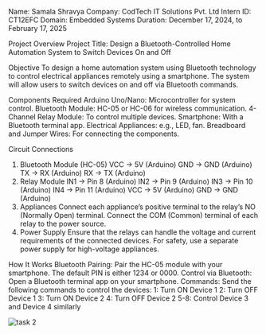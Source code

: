 Name: Samala Shravya
Company: CodTech IT Solutions Pvt. Ltd
Intern ID: CT12EFC
Domain: Embedded Systems
Duration: December 17, 2024, to February 17, 2025

Project Overview
Project Title: Design a Bluetooth-Controlled Home Automation System to Switch Devices On and Off

Objective
To design a home automation system using Bluetooth technology to control electrical appliances remotely using a smartphone. The system will allow users to switch devices on and off via Bluetooth commands.

Components Required
Arduino Uno/Nano: Microcontroller for system control.
Bluetooth Module: HC-05 or HC-06 for wireless communication.
4-Channel Relay Module: To control multiple devices.
Smartphone: With a Bluetooth terminal app.
Electrical Appliances: e.g., LED, fan.
Breadboard and Jumper Wires: For connecting the components.

Circuit Connections
1. Bluetooth Module (HC-05)
VCC → 5V (Arduino)
GND → GND (Arduino)
TX → RX (Arduino)
RX → TX (Arduino)
2. Relay Module
IN1 → Pin 8 (Arduino)
IN2 → Pin 9 (Arduino)
IN3 → Pin 10 (Arduino)
IN4 → Pin 11 (Arduino)
VCC → 5V (Arduino)
GND → GND (Arduino)
3. Appliances
Connect each appliance’s positive terminal to the relay’s NO (Normally Open) terminal.
Connect the COM (Common) terminal of each relay to the power source.
4. Power Supply
Ensure that the relays can handle the voltage and current requirements of the connected devices.
For safety, use a separate power supply for high-voltage appliances.

How It Works
Bluetooth Pairing: Pair the HC-05 module with your smartphone. The default PIN is either 1234 or 0000.
Control via Bluetooth: Open a Bluetooth terminal app on your smartphone.
Commands: Send the following commands to control the devices:
1: Turn ON Device 1
2: Turn OFF Device 1
3: Turn ON Device 2
4: Turn OFF Device 2
5-8: Control Device 3 and Device 4 similarly

![task 2](https://github.com/user-attachments/assets/b232c17e-aecc-42b4-a872-8bbe02065a1e)
